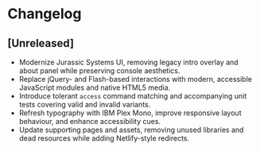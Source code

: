 # Changelog

## [Unreleased]
- Modernize Jurassic Systems UI, removing legacy intro overlay and about panel while preserving console aesthetics.
- Replace jQuery- and Flash-based interactions with modern, accessible JavaScript modules and native HTML5 media.
- Introduce tolerant `access` command matching and accompanying unit tests covering valid and invalid variants.
- Refresh typography with IBM Plex Mono, improve responsive layout behaviour, and enhance accessibility cues.
- Update supporting pages and assets, removing unused libraries and dead resources while adding Netlify-style redirects.
